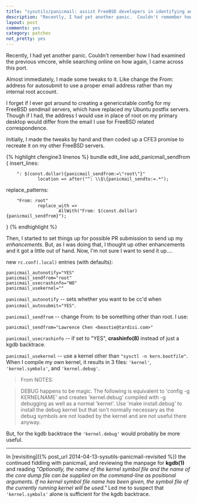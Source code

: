 ```yaml
---
title: "sysutils/panicmail: assist FreeBSD developers in identifying and fixing panics"
description: "Recently, I had yet another panic.  Couldn't remember how I had examined the previous vmcore, while searching online on how again, I came across this port.  Almost immediately, I started fiddling with it.  Like changing the From: address for autosubmit to use a proper email address...."
layout: post
comments: yes
category: patches
not_pretty: yes
---
```


Recently, I had yet another panic.  Couldn't remember how I had examined the
previous vmcore, while searching online on how again, I came across this port.

Almost immediately, I made some tweaks to it.  Like change the From: address
for autosubmit to use a proper email address rather than my internal root
account.

I forget if I ever got around to creating a genericstable config for my
FreeBSD sendmail servers, which have replaced my Ubuntu postfix servers.
Though if I had, the address I would use in place of root on my primary
desktop would differ from the email I use for FreeBSD related correspondence.

Initially, I made the tweaks by hand and then coded up a CFE3 promise to
recreate it on my other FreeBSD servers.

{% highlight cfengine3 linenos %}
bundle edit_line add_panicmail_sendfrom
{
insert_lines:

        ": $(const.dollar){panicmail_sendfrom:=\"root\"}"
                location => after("^: \\$\{panicmail_sendto:=.*");

replace_patterns:

        "From: root"
                replace_with =>
                        AllWith("From: $(const.dollar){panicmail_sendfrom}");

}
{% endhighlight %}

Then, I started to set things up for possible PR submission to send up my
*enhancements*.  But, as I was doing that, I thought up other enhancements
and it got a little out of hand.  Now, I'm not sure I want to send it up....

new `rc.conf(.local)` entries (with defaults):

    panicmail_autonotify="YES"
    panicmail_sendfrom="root"
    panicmail_usecrashinfo="NO"
    panicmail_usekernel=""

`panicmail_autonotify` -- sets whether you want to be cc'd when
`panicmail_autosubmit="YES"`.

`panicmail_sendfrom` -- change From: to be something other than root.  I use:

    panicmail_sendfrom="Lawrence Chen <beastie@tardisi.com>"

`panicmail_usecrashinfo` -- if set to "YES", **crashinfo(8)** instead of just
a kgdb backtrace.

`panicmail_usekernel` -- use a kernel other than `"sysctl -n kern.bootfile"`.
When I compile my own kernel, it results in 3 files:  `'kernel'`,
`'kernel.symbols'`, and `'kernel.debug'`.

> From NOTES:

> DEBUG happens to be magic. 
> The following is equivalent to 'config -g KERNELNAME' and creates
> 'kernel.debug' compiled with -g debugging as well as a normal 'kernel'.
> Use 'make install.debug' to install the debug kernel but that isn't
> normally necessary as the debug symbols are not loaded by the kernel and
> are not useful there anyway.

But, for the kgdb backtrace the `'kernel.debug'` would probably be more useful.

----

In [revisiting]({% post_url 2014-04-13-sysutils-panicmail-revisited %}) the
continued fiddling with panicmail, and reviewing the manpage for **kgdb(1)**
and reading *"Optionally, the name of the kernel symbol file and the name of
the core dump file can be supplied on the command-line as positional arguments.
If no kernel symbol file name has been given, the symbol file of the currently
running kernel will be used."*  Led me to suspect that `'kernel.symbols'`
alone is sufficient for the kgdb backtrace.
